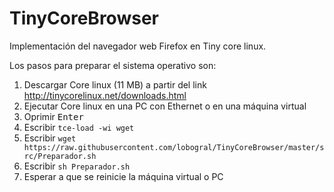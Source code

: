 # TinyCoreBrowser
Implementación del navegador web Firefox en Tiny core linux.

Los pasos para preparar el sistema operativo son:
1. Descargar Core linux (11 MB) a partir del link http://tinycorelinux.net/downloads.html
2. Ejecutar Core linux en una PC con Ethernet o en una máquina virtual
3. Oprimir <kbd>Enter</kbd>
4. Escribir `tce-load -wi wget`
5. Escribir `wget https://raw.githubusercontent.com/lobogral/TinyCoreBrowser/master/src/Preparador.sh`
6. Escribir `sh Preparador.sh`
7. Esperar a que se reinicie la máquina virtual o PC
